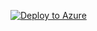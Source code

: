 [![Deploy to Azure](https://azuredeploy.net/deploybutton.png)](https://azuredeploy.net/?repository=https://github.com/AmiEven/testing?ptmpl=parameters.AmichayTest.json)
